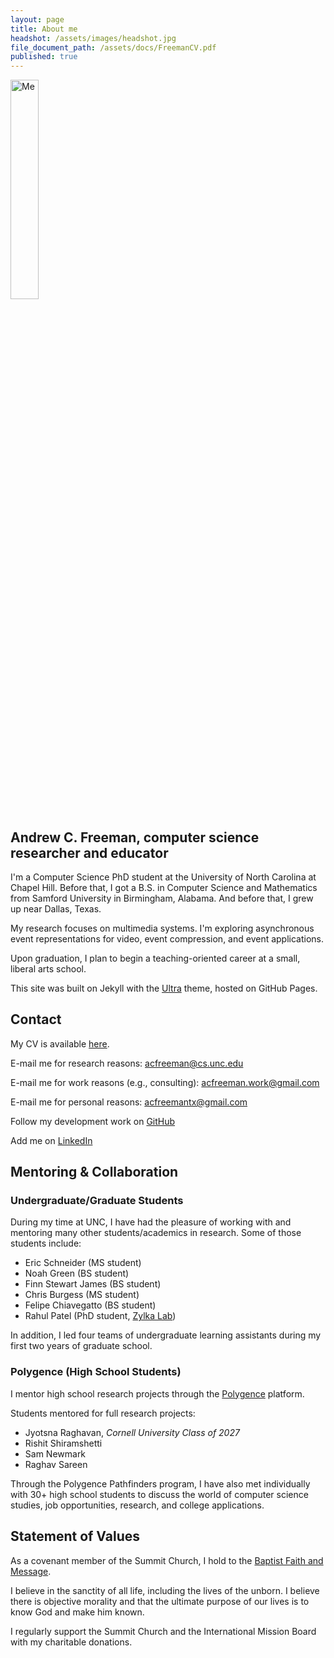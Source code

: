 ```yaml
---
layout: page
title: About me
headshot: /assets/images/headshot.jpg
file_document_path: /assets/docs/FreemanCV.pdf
published: true
---
```

<style>
img {
  width: 30%;
}
</style>
<img src="{{ page.headshot }}" alt="Me" class="center">

## Andrew C. Freeman, computer science researcher and educator

I'm a Computer Science PhD student at the University of North Carolina at Chapel Hill. Before that, I got a B.S. in Computer Science and Mathematics from Samford University in Birmingham, Alabama. And before that, I grew up near Dallas, Texas.

My research focuses on multimedia systems. I'm exploring asynchronous event representations for video, event compression, and event applications.

Upon graduation, I plan to begin a teaching-oriented career at a small, liberal arts school.

This site was built on Jekyll with the <a href="https://github.com/ronv/ultra">Ultra</a> theme, hosted on GitHub Pages.

## Contact
My CV is available [here](https://drive.google.com/file/d/1EoqKgkYMAMp1CfoeXBlxmkQXJbwdovkJ/view?usp=sharing).

E-mail me for research reasons: <a href="mailto:acfreeman@cs.unc.edu">acfreeman@cs.unc.edu</a>

E-mail me for work reasons (e.g., consulting): <a href="mailto:acfreeman.work@gmail.com">acfreeman.work@gmail.com</a>

E-mail me for personal reasons: <a href="mailto:acfreemantx@gmail.com">acfreemantx@gmail.com</a>

Follow my development work on <a href="https://github.com/ac-freeman" target="_blank">GitHub</a>

Add me on <a href="https://www.linkedin.com/in/acfreeman/" target="_blank">LinkedIn</a>

## Mentoring & Collaboration

### Undergraduate/Graduate Students
During my time at UNC, I have had the pleasure of working with and mentoring many other students/academics in research. Some of those students include:

- Eric Schneider (MS student)
- Noah Green (BS student)
- Finn Stewart James (BS student)
- Chris Burgess (MS student)
- Felipe Chiavegatto (BS student)
- Rahul Patel (PhD student, [Zylka Lab](http://zylkalab.org/people))

In addition, I led four teams of undergraduate learning assistants during my first two years of graduate school.

### Polygence (High School Students)
I mentor high school research projects through the <a href="https://www.polygence.org/">Polygence</a> platform.

Students mentored for full research projects:

- Jyotsna Raghavan, _Cornell University Class of 2027_
- Rishit Shiramshetti
- Sam Newmark
- Raghav Sareen

Through the Polygence Pathfinders program, I have also met individually with 30+ high school students to discuss the world of computer science studies, job opportunities, research, and college applications.

## Statement of Values
As a covenant member of the Summit Church, I hold to the [Baptist Faith and Message](https://bfm.sbc.net/bfm2000/).

I believe in the sanctity of all life, including the lives of the unborn. I believe there is objective morality and that the ultimate purpose of our lives is to know God and make him known.

I regularly support the Summit Church and the International Mission Board with my charitable donations.

<!-- ### Academic CV

<object data="{{ page.file_document_path }}" width="750" height="1000" type='application/pdf'/> -->
